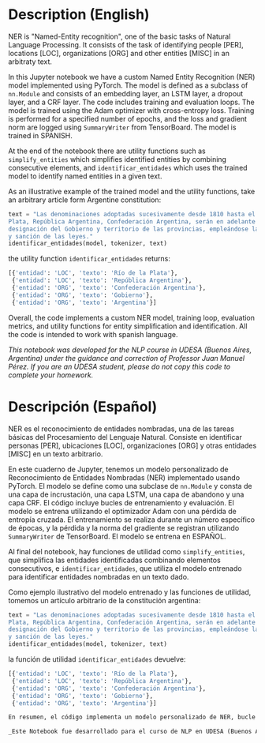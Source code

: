 # Description (English)

NER is "Named-Entity recognition", one of the basic tasks of Natural Language Processing. It consists of the task of identifying people [PER], locations [LOC], organizations [ORG] and other entities [MISC] in an arbitraty text.

In this Jupyter notebook we have a custom Named Entity Recognition (NER) model implemented using PyTorch. The model is defined as a subclass of `nn.Module` and consists of an embedding layer, an LSTM layer, a dropout layer, and a CRF layer. The code includes training and evaluation loops. The model is trained using the Adam optimizer with cross-entropy loss. Training is performed for a specified number of epochs, and the loss and gradient norm are logged using `SummaryWriter` from TensorBoard. The model is trained in SPANISH.

At the end of the notebook there are utility functions such as `simplify_entities` which simplifies identified entities by combining consecutive elements, and `identificar_entidades` which uses the trained model to identify named entities in a given text.

As an illustrative example of the trained model and the utility functions, take an arbitrary article form Argentine constitution:
```python
text = "Las denominaciones adoptadas sucesivamente desde 1810 hasta el presente, a saber: Provincias Unidas del Río de la \
Plata, República Argentina, Confederación Argentina, serán en adelante nombres oficiales indistintamente para la \
designación del Gobierno y territorio de las provincias, empleándose las palabras Nación Argentina en la formación \
y sanción de las leyes."
identificar_entidades(model, tokenizer, text)
```
the utility function `identificar_entidades` returns:
```python
[{'entidad': 'LOC', 'texto': 'Río de la Plata'},
 {'entidad': 'LOC', 'texto': 'República Argentina'},
 {'entidad': 'ORG', 'texto': 'Confederación Argentina'},
 {'entidad': 'ORG', 'texto': 'Gobierno'},
 {'entidad': 'ORG', 'texto': 'Argentina'}]
```

Overall, the code implements a custom NER model, training loop, evaluation metrics, and utility functions for entity simplification and identification. All the code is intended to work with spanish language.

_This notebook was developed for the NLP course in UDESA (Buenos Aires, Argentina) under the guidance and correction of Professor Juan Manuel Pérez. If you are an UDESA student, please do not copy this code to complete your homework._

# Descripción (Español)

NER es el reconocimiento de entidades nombradas, una de las tareas básicas del Procesamiento del Lenguaje Natural. Consiste en identificar personas [PER], ubicaciones [LOC], organizaciones [ORG] y otras entidades [MISC] en un texto arbitrario.

En este cuaderno de Jupyter, tenemos un modelo personalizado de Reconocimiento de Entidades Nombradas (NER) implementado usando PyTorch. El modelo se define como una subclase de `nn.Module` y consta de una capa de incrustación, una capa LSTM, una capa de abandono y una capa CRF. El código incluye bucles de entrenamiento y evaluación. El modelo se entrena utilizando el optimizador Adam con una pérdida de entropía cruzada. El entrenamiento se realiza durante un número específico de épocas, y la pérdida y la norma del gradiente se registran utilizando `SummaryWriter` de TensorBoard. El modelo se entrena en ESPAÑOL.

Al final del notebook, hay funciones de utilidad como `simplify_entities`, que simplifica las entidades identificadas combinando elementos consecutivos, e `identificar_entidades`, que utiliza el modelo entrenado para identificar entidades nombradas en un texto dado.

Como ejemplo ilustrativo del modelo entrenado y las funciones de utilidad, tomemos un artículo arbitrario de la constitución argentina:
```python
text = "Las denominaciones adoptadas sucesivamente desde 1810 hasta el presente, a saber: Provincias Unidas del Río de la \
Plata, República Argentina, Confederación Argentina, serán en adelante nombres oficiales indistintamente para la \
designación del Gobierno y territorio de las provincias, empleándose las palabras Nación Argentina en la formación \
y sanción de las leyes."
identificar_entidades(model, tokenizer, text)
```
la función de utilidad `identificar_entidades` devuelve:
```python
[{'entidad': 'LOC', 'texto': 'Río de la Plata'},
 {'entidad': 'LOC', 'texto': 'República Argentina'},
 {'entidad': 'ORG', 'texto': 'Confederación Argentina'},
 {'entidad': 'ORG', 'texto': 'Gobierno'},
 {'entidad': 'ORG', 'texto': 'Argentina'}]

En resumen, el código implementa un modelo personalizado de NER, bucle de entrenamiento, métricas de evaluación y funciones de utilidad para la simplificación e identificación de entidades. Todo el código está diseñado para trabajar con el idioma español.

_Este Notebook fue desarrollado para el curso de NLP en UDESA (Buenos Aires, Argentina) bajo la guía y correción del Profesor Juan Manuel Pérez. Si sos alumno de UDESA por favor no copies este código para completar las tarea requeridas._